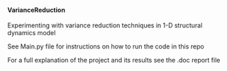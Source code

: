 #### VarianceReduction
Experimenting with variance reduction techniques in 1-D structural dynamics model 

See Main.py file for instructions on how to run the code in this repo

For a full explanation of the project and its results see the .doc report file
